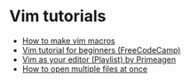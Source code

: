 # Vim tutorials

* [How to make vim macros](https://www.youtube.com/watch?v=EICI9aNXXKg)
* [Vim tutorial for beginners (FreeCodeCamp)](https://www.youtube.com/watch?v=RZ4p-saaQkc&t=1006s&pp=ygUMdmltIHR1dG9yaWFs)
* [Vim as your editor (Playlist) by Primeagen](https://www.youtube.com/playlist?list=PLm323Lc7iSW_wuxqmKx_xxNtJC_hJbQ7R)
* [How to open multiple files at once](https://sudoedit.com/open-multiple-files-with-vim/)

